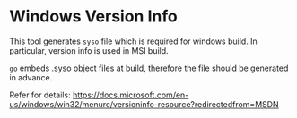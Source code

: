 # Windows Version Info

This tool generates `syso` file which is required for windows build.
In particular, version info is used in MSI build.

`go` embeds .syso object files at build, therefore the file should
be generated in advance.

Refer for details: https://docs.microsoft.com/en-us/windows/win32/menurc/versioninfo-resource?redirectedfrom=MSDN
